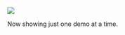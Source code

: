 ![](https://db-feed.s3.amazonaws.com/legacy/Screen_Shot_2017-04-24_at_2_57_24_PM-1493060275896.png)

Now showing just one demo at a time.
